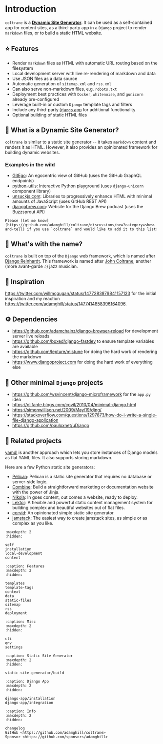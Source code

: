 # Introduction

`coltrane` is a [**Dynamic Site Generator**](index.md#-what-is-a-dynamic-site-generator). It can be used as a self-contained app for content sites, as a third-party app in a `Django` project to render `markdown` files, or to build a static HTML website.

## ⭐ Features

- Render `markdown` files as HTML with automatic URL routing based on the filesystem
- Local development server with live re-rendering of markdown and data
- Use JSON files as a data source
- Automatic generation of `sitemap.xml` and `rss.xml`
- Can also serve non-markdown files, e.g. `robots.txt`
- Deployment best practices with `Docker`, `whitenoise`, and `gunicorn` already pre-configured
- Leverage built-in or custom `Django` template tags and filters
- Include any third-party [`Django` app](https://djangopackages.org) for additional functionality
- Optional building of static HTML files

## 🙋 What is a Dynamic Site Generator?

`coltrane` is similar to a static site generator -- it takes `markdown` content and renders it as HTML. However, it also provides an opinionated framework for building dynamic websites.

### Examples in the wild

- [GitEgo](https://adamghill.com/gitego): An egocentric view of GitHub (uses the GitHub GraphQL endpoints)
- [python-utils](https://adamghill.com/python-utils): Interactive Python playground (uses `django-unicorn` component library)
- [unsuckjs.com](https://unsuckjs.com): Libraries to progressively enhance HTML with minimal amounts of JavaScript (uses GitHub REST API)
- [djangobrew.com](https://djangobrew.com): Website for the Django Brew podcast (uses the Buzzsprout API)

```{note}
Please [let me know](https://github.com/adamghill/coltrane/discussions/new?category=show-and-tell) if you use `coltrane` and would like to add it to this list!
```

## 🎵 What's with the name?

`coltrane` is built on top of the `Django` web framework, which is named after [Django Reinhardt](https://en.wikipedia.org/wiki/Django_Reinhardt). This framework is named after [John Coltrane](https://en.wikipedia.org/wiki/John_Coltrane), another (more avant-garde 🎶) jazz musician.

## 🙏 Inspiration

https://twitter.com/willmcgugan/status/1477283879841157123 for the initial inspiration and my reaction https://twitter.com/adamghill/status/1477414858396164096.

## ⚙️ Dependencies

- https://github.com/adamchainz/django-browser-reload for development server live reloads
- https://github.com/boxed/django-fastdev to ensure template variables are available
- https://github.com/lepture/mistune for doing the hard work of rendering the markdown
- https://www.djangoproject.com for doing the hard work of everything else

## 🎉 Other minimal `Django` projects

- https://github.com/wsvincent/django-microframework for the `app.py` idea
- https://olifante.blogs.com/covil/2010/04/minimal-django.html
- https://simonwillison.net/2009/May/19/djng/
- https://stackoverflow.com/questions/1297873/how-do-i-write-a-single-file-django-application
- https://github.com/pauloxnet/uDjango

## 🧠 Related projects

[yamdl](https://github.com/andrewgodwin/yamdl) is another approach which lets you store instances of Django models as flat YAML files. It also supports storing markdown.

Here are a few Python static site generators:
- [Pelican](https://getpelican.com/): Pelican is a static site generator that requires no database or server-side logic.
- [Combine](https://combine.dropseed.dev/): Build a straightforward marketing or documentation website with the power of Jinja.
- [Nikola](https://getnikola.com/): In goes content, out comes a website, ready to deploy.
- [Lektor](https://www.getlektor.com/): A flexible and powerful static content management system for building complex and beautiful websites out of flat files.
- [corvid](https://github.com/di/corvid): An opinionated simple static site generator.
- [jamstack](https://github.com/Abdur-RahmaanJ/jamstack): The easiest way to create jamstack sites, as simple or as complex as you like.

```{toctree}
:maxdepth: 2
:hidden:

self
installation
local-development
content
```

```{toctree}
:caption: Features
:maxdepth: 2
:hidden:

templates
template-tags
context
data
static-files
sitemap
rss
deployment
```

```{toctree}
:caption: Misc
:maxdepth: 2
:hidden:

cli
env
settings
```

```{toctree}
:caption: Static Site Generator
:maxdepth: 2
:hidden:

static-site-generator/build
```

```{toctree}
:caption: Django App
:maxdepth: 2
:hidden:

django-app/installation
django-app/integration
```

```{toctree}
:caption: Info
:maxdepth: 2
:hidden:

changelog
GitHub <https://github.com/adamghill/coltrane>
Sponsor <https://github.com/sponsors/adamghill>
```
